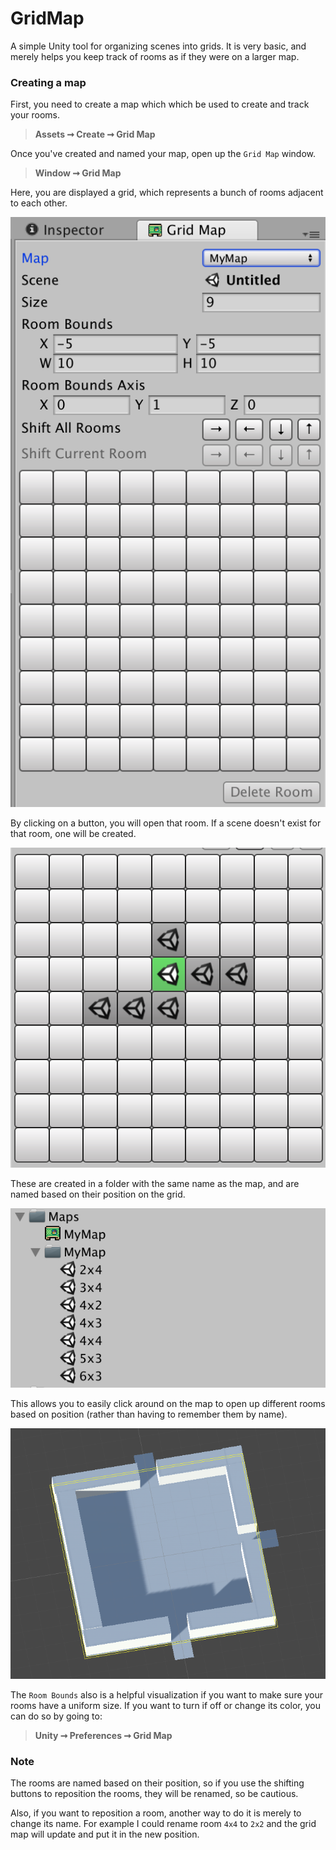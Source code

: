 # **GridMap**
A simple Unity tool for organizing scenes into grids. It is very basic, and merely helps you keep track of rooms as if they were on a larger map.

### **Creating a map**
First, you need to create a map which which be used to create and track your rooms.

> **Assets ➞ Create ➞ Grid Map**

Once you've created and named your map, open up the `Grid Map` window.

> **Window ➞ Grid Map**

Here, you are displayed a grid, which represents a bunch of rooms adjacent to each other.

![](Images/map_inspector.png)

By clicking on a button, you will open that room. If a scene doesn't exist for that room, one will be created.

![](Images/map_rooms.png)

These are created in a folder with the same name as the map, and are named based on their position on the grid.

![](Images/map_assets.png)

This allows you to easily click around on the map to open up different rooms based on position (rather than having to remember them by name).

![](Images/map_room.png)

The `Room Bounds` also is a helpful visualization if you want to make sure your rooms have a uniform size. If you want to turn if off or change its color, you can do so by going to:

> **Unity ➞ Preferences ➞ Grid Map**

### **Note**

The rooms are named based on their position, so if you use the shifting buttons to reposition the rooms, they will be renamed, so be cautious.

Also, if you want to reposition a room, another way to do it is merely to change its name. For example I could rename room `4x4` to `2x2` and the grid map will update and put it in the new position.

